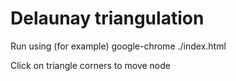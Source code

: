 Delaunay triangulation
======================

Run using (for example) google-chrome ./index.html

Click on triangle corners to move node
